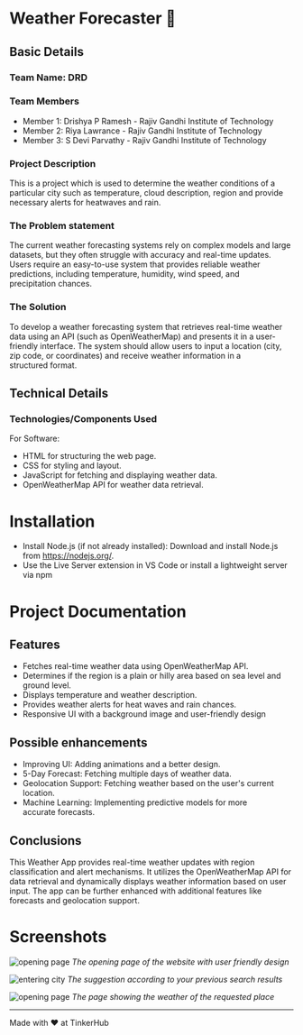 # Weather Forecaster 🎯


## Basic Details
### Team Name: DRD


### Team Members
- Member 1: Drishya P Ramesh - Rajiv Gandhi Institute of Technology
- Member 2: Riya Lawrance - Rajiv Gandhi Institute of Technology
- Member 3: S Devi Parvathy - Rajiv Gandhi Institute of Technology
  
### Project Description
This is a project which is used to determine the weather conditions of a particular city such as temperature, cloud description, region and provide necessary alerts for heatwaves and rain.

### The Problem statement
The current weather forecasting systems rely on complex models and large datasets, but they often struggle with accuracy and real-time updates. Users require an easy-to-use system that provides reliable weather predictions, including temperature, humidity, wind speed, and precipitation chances.

### The Solution
To develop a weather forecasting system that retrieves real-time weather data using an API (such as OpenWeatherMap) and presents it in a user-friendly interface. The system should allow users to input a location (city, zip code, or coordinates) and receive weather information in a structured format.

## Technical Details
### Technologies/Components Used
For Software:
- HTML for structuring the web page.
- CSS for styling and layout.
- JavaScript for fetching and displaying weather data.
- OpenWeatherMap API for weather data retrieval.

# Installation
- Install Node.js (if not already installed):
    Download and install Node.js from https://nodejs.org/.
- Use the Live Server extension in VS Code or install a lightweight server via npm

# Project Documentation
## Features
- Fetches real-time weather data using OpenWeatherMap API.
- Determines if the region is a plain or hilly area based on sea level and ground level.
- Displays temperature and weather description.
- Provides weather alerts for heat waves and rain chances.
- Responsive UI with a background image and user-friendly design

## Possible enhancements
- Improving UI: Adding animations and a better design.
- 5-Day Forecast: Fetching multiple days of weather data.
- Geolocation Support: Fetching weather based on the user's current location.
- Machine Learning: Implementing predictive models for more accurate forecasts.
 ## Conclusions
 This Weather App provides real-time weather updates with region classification and alert mechanisms. It utilizes the OpenWeatherMap API for data retrieval and dynamically displays weather information based on user input. The app can be further enhanced with additional features like forecasts and geolocation support.


# Screenshots
![opening page](https://github.com/user-attachments/assets/40da13fd-a59d-4d0e-bd9d-e698b03bb1db)
*The opening page of the website with user friendly design*

![entering city](https://github.com/user-attachments/assets/a2b54c7c-01e8-49d7-877f-37db0012ab4f)
*The suggestion according to your previous search results*

![opening page](https://github.com/user-attachments/assets/60a48df0-2327-4f12-8696-59c89ad01b9e)
*The page showing the weather of the requested place*

---
Made with ❤️ at TinkerHub
